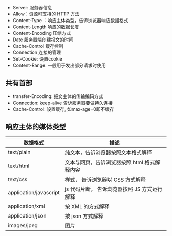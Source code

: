 * Server: 服务器信息
* Allow：资源可支持的 HTTP 方法
* Content-Type ：响应主体类型，告诉浏览器响应数据格式
* Content-Length 响应的数据长度
* Content-Encoding 压缩方式
* Date 服务器端创建报文的时间
* Cache-Control 缓存控制
* Connection 连接的管理
* Set-Cookie: 设置cookie
* Content-Range: 一般用于发出部分请求时使用

## 共有首部
* transfer-Encoding: 报文主体的传输编码方式
* Connection: keep-alive 告诉服务器要做持久连接
* Cache-Control: 设置缓存, 如max-age=0即不缓存

## 响应主体的媒体类型
| 数据格式               | 描述                                         |
| ---------------------- | -------------------------------------------- |
| text/plain             | 纯文本，告诉浏览器按照文本格式解释           |
| text/html              | 文本与网页，告诉浏览器按照 html 格式解释内容 |
| text/css               | 样式， 告诉浏览器以 CSS 方式解释             |
| application/javascript | js 代码片断， 告诉浏览器按照 JS 方式运行解释 |
| application/xml        | 按 XML 的方式解释                            |
| application/json       | 按 json 方式解释                             |
| images/jpeg            | 图片                                         |